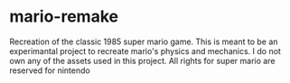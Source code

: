 # mario-remake
Recreation of the classic 1985 super mario game. This is meant to be an experimantal project to recreate mario's physics and mechanics. I do not own any of the assets used in this project. All rights for super mario are reserved for nintendo
